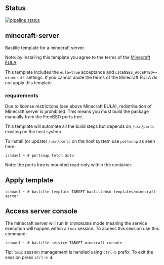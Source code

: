 ## Status
[![pipeline status](https://gitlab.com/bastillebsd-templates/minecraft-server/badges/master/pipeline.svg)](https://gitlab.com/bastillebsd-templates/minecraft-server/commits/master)

## minecraft-server
Bastille template for a minecraft server.

Note: by installing this template you agree to the terms of the [Minecraft EULA](https://aka.ms/MinecraftEULA).

This template includes the `eula=true` acceptance and `LICENSES_ACCEPTED+= minecraft` 
settings. If you cannot abide the terms of the Minecraft EULA *do not* apply this template.

### requirements
Due to license restrictions (see above Minecraft EULA), redistribution of
Minecraft server is prohibited. This means you must build the package manually
from the FreeBSD ports tree. 

This template will automate all the build steps but depends on `/usr/ports`
existing on the host system.

To install (or update) `/usr/ports` on the host system use `portsnap` as seen here:

```shell
ishmael ~ # portsnap fetch auto
```

Note: the ports tree is mounted read-only within the container.

## Apply template

```shell
ishmael ~ # bastille template TARGET bastillebsd-templates/minecraft-server
```

## Access server console

The minecraft server will run in `STANDALONE` mode meaning the service execution
will happen within a `tmux` session. To access this session use this command: 

```shell
ishmael ~ # bastille service TARGET minecraft console
```

Tip: `tmux` session management is handled using `ctrl-b` prefix. To exit the
session press `ctrl-b d`.
